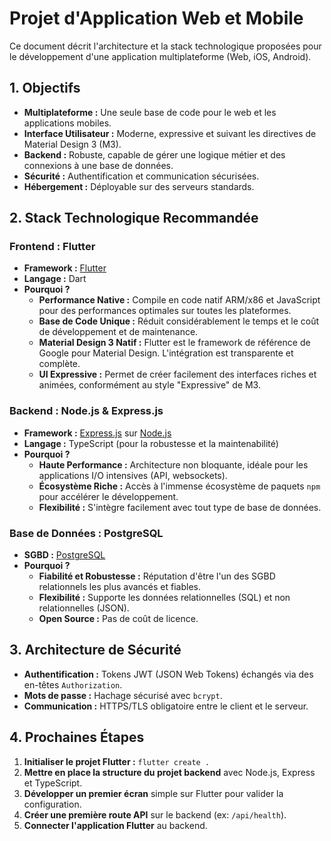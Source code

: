 # Projet d'Application Web et Mobile

Ce document décrit l'architecture et la stack technologique proposées pour le développement d'une application multiplateforme (Web, iOS, Android).

## 1. Objectifs

- **Multiplateforme :** Une seule base de code pour le web et les applications mobiles.
- **Interface Utilisateur :** Moderne, expressive et suivant les directives de Material Design 3 (M3).
- **Backend :** Robuste, capable de gérer une logique métier et des connexions à une base de données.
- **Sécurité :** Authentification et communication sécurisées.
- **Hébergement :** Déployable sur des serveurs standards.

## 2. Stack Technologique Recommandée

### Frontend : Flutter

- **Framework :** [Flutter](https://flutter.dev/)
- **Langage :** Dart
- **Pourquoi ?**
    - **Performance Native :** Compile en code natif ARM/x86 et JavaScript pour des performances optimales sur toutes les plateformes.
    - **Base de Code Unique :** Réduit considérablement le temps et le coût de développement et de maintenance.
    - **Material Design 3 Natif :** Flutter est le framework de référence de Google pour Material Design. L'intégration est transparente et complète.
    - **UI Expressive :** Permet de créer facilement des interfaces riches et animées, conformément au style "Expressive" de M3.

### Backend : Node.js & Express.js

- **Framework :** [Express.js](https://expressjs.com/) sur [Node.js](https://nodejs.org/)
- **Langage :** TypeScript (pour la robustesse et la maintenabilité)
- **Pourquoi ?**
    - **Haute Performance :** Architecture non bloquante, idéale pour les applications I/O intensives (API, websockets).
    - **Écosystème Riche :** Accès à l'immense écosystème de paquets `npm` pour accélérer le développement.
    - **Flexibilité :** S'intègre facilement avec tout type de base de données.

### Base de Données : PostgreSQL

- **SGBD :** [PostgreSQL](https://www.postgresql.org/)
- **Pourquoi ?**
    - **Fiabilité et Robustesse :** Réputation d'être l'un des SGBD relationnels les plus avancés et fiables.
    - **Flexibilité :** Supporte les données relationnelles (SQL) et non relationnelles (JSON).
    - **Open Source :** Pas de coût de licence.

## 3. Architecture de Sécurité

- **Authentification :** Tokens JWT (JSON Web Tokens) échangés via des en-têtes `Authorization`.
- **Mots de passe :** Hachage sécurisé avec `bcrypt`.
- **Communication :** HTTPS/TLS obligatoire entre le client et le serveur.

## 4. Prochaines Étapes

1.  **Initialiser le projet Flutter :** `flutter create .`
2.  **Mettre en place la structure du projet backend** avec Node.js, Express et TypeScript.
3.  **Développer un premier écran** simple sur Flutter pour valider la configuration.
4.  **Créer une première route API** sur le backend (ex: `/api/health`).
5.  **Connecter l'application Flutter** au backend.
